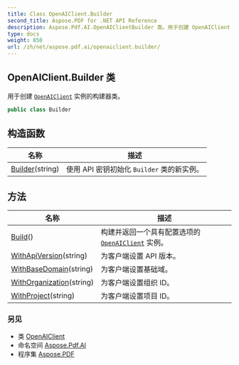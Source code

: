 ```yaml
---
title: Class OpenAIClient.Builder
second_title: Aspose.PDF for .NET API Reference
description: Aspose.Pdf.AI.OpenAIClientBuilder 类。用于创建 OpenAIClient 实例的构建器类
type: docs
weight: 850
url: /zh/net/aspose.pdf.ai/openaiclient.builder/
---
```

## OpenAIClient.Builder 类

用于创建 [`OpenAIClient`](../openaiclient/) 实例的构建器类。

```csharp
public class Builder
```

## 构造函数

| 名称 | 描述 |
| --- | --- |
| [Builder](../../aspose.pdf.ai/openaiclient.builder/.ctor)(string) | 使用 API 密钥初始化 `Builder` 类的新实例。 |

## 方法

| 名称 | 描述 |
| --- | --- |
| [Build](../../aspose.pdf.ai/openaiclient.builder/build)() | 构建并返回一个具有配置选项的 [`OpenAIClient`](../openaiclient/) 实例。 |
| [WithApiVersion](../../aspose.pdf.ai/openaiclient.builder/withapiversion)(string) | 为客户端设置 API 版本。 |
| [WithBaseDomain](../../aspose.pdf.ai/openaiclient.builder/withbasedomain)(string) | 为客户端设置基础域。 |
| [WithOrganization](../../aspose.pdf.ai/openaiclient.builder/withorganization)(string) | 为客户端设置组织 ID。 |
| [WithProject](../../aspose.pdf.ai/openaiclient.builder/withproject)(string) | 为客户端设置项目 ID。 |

### 另见

* 类 [OpenAIClient](../openaiclient/)
* 命名空间 [Aspose.Pdf.AI](../../aspose.pdf.ai/)
* 程序集 [Aspose.PDF](../../)